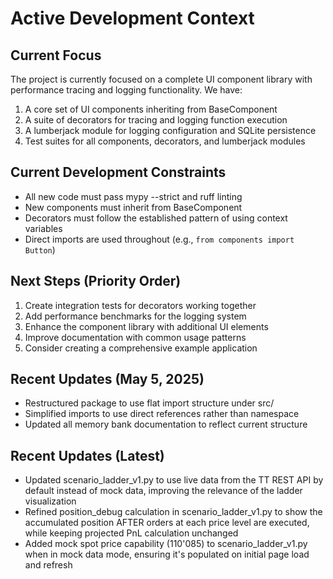 # Active Development Context

## Current Focus
The project is currently focused on a complete UI component library with performance tracing and logging functionality. We have:

1. A core set of UI components inheriting from BaseComponent
2. A suite of decorators for tracing and logging function execution 
3. A lumberjack module for logging configuration and SQLite persistence
4. Test suites for all components, decorators, and lumberjack modules

## Current Development Constraints
- All new code must pass mypy --strict and ruff linting
- New components must inherit from BaseComponent
- Decorators must follow the established pattern of using context variables
- Direct imports are used throughout (e.g., `from components import Button`)

## Next Steps (Priority Order)
1. Create integration tests for decorators working together
2. Add performance benchmarks for the logging system
3. Enhance the component library with additional UI elements
4. Improve documentation with common usage patterns
5. Consider creating a comprehensive example application

## Recent Updates (May 5, 2025)
- Restructured package to use flat import structure under src/
- Simplified imports to use direct references rather than namespace
- Updated all memory bank documentation to reflect current structure

## Recent Updates (Latest)
- Updated scenario_ladder_v1.py to use live data from the TT REST API by default instead of mock data, improving the relevance of the ladder visualization
- Refined position_debug calculation in scenario_ladder_v1.py to show the accumulated position AFTER orders at each price level are executed, while keeping projected PnL calculation unchanged
- Added mock spot price capability (110'085) to scenario_ladder_v1.py when in mock data mode, ensuring it's populated on initial page load and refresh
